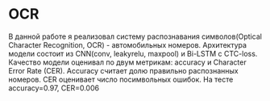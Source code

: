 # OCR
В данной работе я реализовал систему распознавания символов(Optical Character Recognition, OCR) -  автомобильных номеров. Архитектура модели состоит из CNN(conv, leakyrelu, maxpool) и Bi-LSTM с CTC-loss. Качество модели оценивал по двум метрикам: accuracy и Character Error Rate (CER). Accuracy считает долю правильно распознанных номеров. CER оценивает число посимвольных ошибок. На тесте accuracy=0.97, CER=0.006
